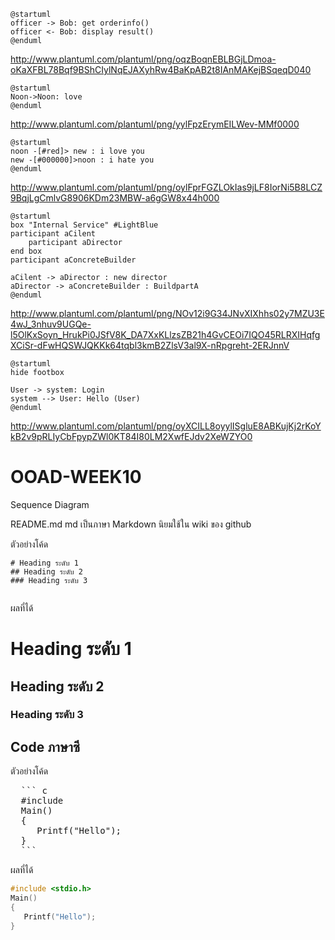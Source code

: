 ```
@startuml
officer -> Bob: get orderinfo()
officer <- Bob: display result()
@enduml
```
http://www.plantuml.com/plantuml/png/oqzBoqnEBLBGjLDmoa-oKaXFBL78Bqf9BShCIylNqEJAXyhRw4BaKpAB2t8IAnMAKejBSqeqD040



```
@startuml
Noon->Noon: love
@enduml
```
http://www.plantuml.com/plantuml/png/yylFpzErymEILWev-MMf0000



```
@startuml
noon -[#red]> new : i love you
new -[#000000]>noon : i hate you
@enduml
```
http://www.plantuml.com/plantuml/png/oylFprFGZLOkIas9jLF8IorNi5B8LCZ9BqjLgCmlvG8906KDm23MBW-a6gGW8x44h000



```
@startuml
box "Internal Service" #LightBlue
participant aCilent
	participant aDirector
end box
participant aConcreteBuilder

aCilent -> aDirector : new director
aDirector -> aConcreteBuilder : BuildpartA
@enduml
```

http://www.plantuml.com/plantuml/png/NOv12i9G34JNvXIXhhs02y7MZU3E4wJ_3nhuv9UGQe-l5OlKxSoyn_HrukPi0JSfV8K_DA7XxKLlzsZB21h4GvCEOi7IQO45RLRXIHqfgXCiSr-dFwHQSWJQKKk64tqbl3kmB2ZlsV3al9X-nRpgreht-2ERJnnV



```
@startuml
hide footbox

User -> system: Login
system --> User: Hello (User)
@enduml
```
http://www.plantuml.com/plantuml/png/oyXCILL8oyylISgluE8ABKujKj2rKoYkB2v9pRLIyCbFpypZWl0KT84I80LM2XwfEJdv2XeWZYO0





# OOAD-WEEK10
Sequence Diagram


README.md 
md เป็นภาษา Markdown นิยมใช้ใน wiki ของ github 

ตัวอย่างโค้ด
```
# Heading ระดับ 1 
## Heading ระดับ 2
### Heading ระดับ 3
 
```

ผลที่ได้
# Heading ระดับ 1 
## Heading ระดับ 2
### Heading ระดับ 3


## Code ภาษาซี

ตัวอย่างโค้ด
<pre>
  ``` c
  #include <stdio.h>
  Main()
  {
     Printf("Hello");
  }
  ```
</pre> 
ผลที่ได้
  ``` c
  #include <stdio.h>
  Main()
  {
     Printf("Hello");
  }
  ```
 
